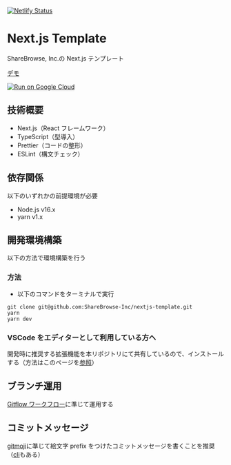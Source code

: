 [![Netlify Status](https://api.netlify.com/api/v1/badges/0660bf5c-6cb2-48d0-b691-f5670ed9326d/deploy-status)](https://app.netlify.com/sites/nextjs-template-sharebrowse/deploys)

# Next.js Template

ShareBrowse, Inc.の Next.js テンプレート

[デモ](https://nextjs-template.sharebrowse.tech/)

[![Run on Google Cloud](https://deploy.cloud.run/button.svg)](https://deploy.cloud.run/?git_repo=https://github.com/ShareBrowse-Inc/nextjs-template.git)

## 技術概要

- Next.js（React フレームワーク）
- TypeScript（型導入）
- Prettier（コードの整形）
- ESLint（構文チェック）

## 依存関係

以下のいずれかの前提環境が必要

- Node.js v16.x
- yarn v1.x

## 開発環境構築

以下の方法で環境構築を行う

### 方法

- 以下のコマンドをターミナルで実行

```shell
git clone git@github.com:ShareBrowse-Inc/nextjs-template.git
yarn
yarn dev
```

### VSCode をエディターとして利用している方へ

開発時に推奨する拡張機能を本リポジトリにて共有しているので、インストールする（方法はこのページを[参照](https://qiita.com/Glavis/items/c3dac07e4bcf5c50db0a#%E8%A8%AD%E5%AE%9A%E3%81%97%E3%81%9F%E6%8B%A1%E5%BC%B5%E6%A9%9F%E8%83%BD%E3%82%92%E3%82%A4%E3%83%B3%E3%82%B9%E3%83%88%E3%83%BC%E3%83%AB%E3%81%99%E3%82%8B)）

## ブランチ運用

[Gitflow ワークフロー](https://www.atlassian.com/ja/git/tutorials/comparing-workflows/gitflow-workflow)に準じて運用する

## コミットメッセージ

[gitmoji](https://gitmoji.dev/)に準じて絵文字 prefix をつけたコミットメッセージを書くことを推奨（[cli](https://github.com/carloscuesta/gitmoji)もある）
